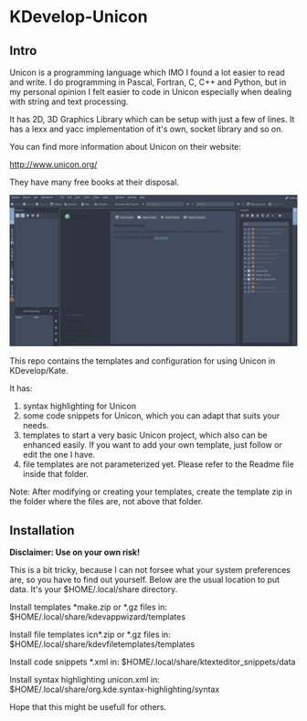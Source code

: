 # KDevelop-Unicon

## Intro
Unicon is a programming language which IMO I found a lot easier to read and write. 
I do programming in Pascal, Fortran, C, C++ and Python, but in my personal opinion I felt easier to code in Unicon especially when dealing with string and text processing.

It has 2D, 3D Graphics Library which can be setup with just a few of lines.
It has a lexx and yacc implementation of it's own, socket library and so on.

You can find more information about Unicon on their website:

http://www.unicon.org/

They have many free books at their disposal.


![Alt Text](https://github.com/jmrunarko/KDevelop-Unicon/blob/main/images/KDevelop-Unicon.gif)

This repo contains the templates and configuration for using Unicon in KDevelop/Kate.

It has:

1. syntax highlighting for Unicon
2. some code snippets for Unicon, which you can adapt that suits your needs.
3. templates to start a very basic Unicon project, which also can be enhanced easily. If you want to add your own template, just follow or edit the one I have.
4. file templates are not parameterized yet. Please refer to the Readme file inside that folder.
   
Note: After modifying or creating your templates, create the template zip in the folder where the files are, not above that folder.




## Installation

**Disclaimer: Use on your own risk!**


This is a bit tricky, because I can not forsee what your system preferences are, so you have to find out yourself. Below are the usual location to put data. It's your $HOME/.local/share directory.

Install templates *make.zip or *.gz files in:
$HOME/.local/share/kdevappwizard/templates

Install file templates icn*.zip or *.gz files in:
$HOME/.local/share/kdevfiletemplates/templates

Install code snippets *.xml in:
$HOME/.local/share/ktexteditor_snippets/data

Install syntax highlighting unicon.xml in:
$HOME/.local/share/org.kde.syntax-highlighting/syntax


Hope that this might be usefull for others.
